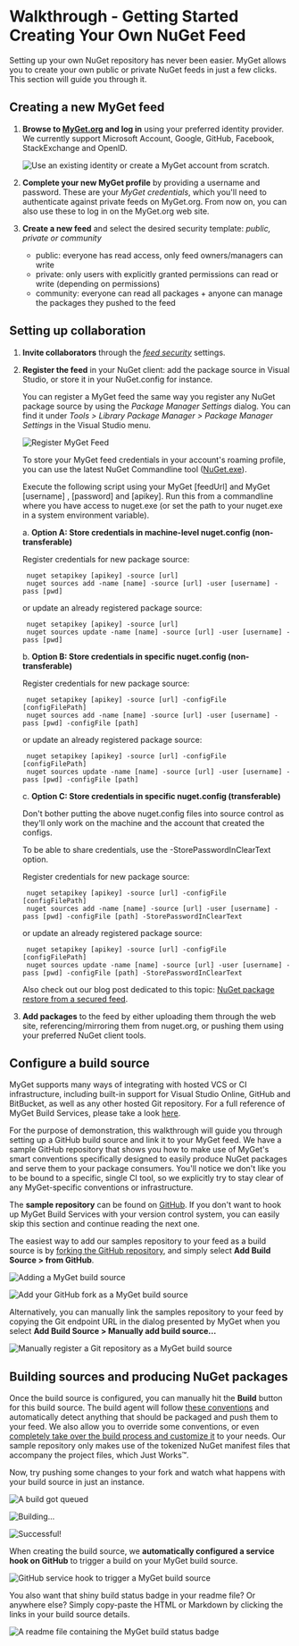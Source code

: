 ﻿# Walkthrough - Getting Started Creating Your Own NuGet Feed

Setting up your own NuGet repository has never been easier. MyGet allows you to create your own public or private NuGet feeds in just a few clicks. This section will guide you through it.

## Creating a new MyGet feed

1. **Browse to [MyGet.org][1] and log in** using your preferred identity provider. We currently support Microsoft Account, Google, GitHub, Facebook, StackExchange and OpenID.

	![Use an existing identity or create a MyGet account from scratch.](Images/authenticate.png)

2. **Complete your new MyGet profile** by providing a username and password. These are your *MyGet credentials*, which you'll need to authenticate against private feeds on MyGet.org. From now on, you can also use these to log in on the MyGet.org web site.

3. **Create a new feed** and select the desired security template: *public, private or community*

	* public: everyone has read access, only feed owners/managers can write
	* private: only users with explicitly granted permissions can read or write (depending on permissions)
	* community: everyone can read all packages + anyone can manage the packages they pushed to the feed

## Setting up collaboration

1. **Invite collaborators** through the *[feed security][2]* settings.

2. **Register the feed** in your NuGet client: add the package source in Visual Studio, or store it in your NuGet.config for instance.

	You can register a MyGet feed the same way you register any NuGet package source by using the _Package Manager Settings_ dialog.
	You can find it under _Tools > Library Package Manager > Package Manager Settings_ in the Visual Studio menu.

	![Register MyGet Feed](Images/faq_register_myget_feed.png)

	To store your MyGet feed credentials in your account's roaming profile, you can use the latest NuGet Commandline tool (<a href="https://dist.nuget.org/win-x86-commandline/latest/nuget.exe" title="Click here to download the latest NuGet commandline tool">NuGet.exe</a>).

	Execute the following script using your MyGet [feedUrl] and MyGet [username] , [password] and [apikey].
	Run this from a commandline where you have access to nuget.exe (or set the path to your nuget.exe in a system environment variable).

	a. **Option A: Store credentials in machine-level nuget.config (non-transferable)**

	Register credentials for new package source:

		nuget setapikey [apikey] -source [url]
		nuget sources add -name [name] -source [url] -user [username] -pass [pwd]

	or update an already registered package source:

		nuget setapikey [apikey] -source [url]
		nuget sources update -name [name] -source [url] -user [username] -pass [pwd]

	b. **Option B: Store credentials in specific nuget.config (non-transferable)**

	Register credentials for new package source:

		nuget setapikey [apikey] -source [url] -configFile [configFilePath]
		nuget sources add -name [name] -source [url] -user [username] -pass [pwd] -configFile [path]

	or update an already registered package source:
	
		nuget setapikey [apikey] -source [url] -configFile [configFilePath]
		nuget sources update -name [name] -source [url] -user [username] -pass [pwd] -configFile [path]

	c. **Option C: Store credentials in specific nuget.config (transferable)**

	Don't bother putting the above nuget.config files into source control as they'll only work on the machine and the account that created the configs.

	To be able to share credentials, use the -StorePasswordInClearText option.
	
	Register credentials for new package source:

		nuget setapikey [apikey] -source [url] -configFile [configFilePath]
		nuget sources add -name [name] -source [url] -user [username] -pass [pwd] -configFile [path] -StorePasswordInClearText

	or update an already registered package source:
	
		nuget setapikey [apikey] -source [url] -configFile [configFilePath]
		nuget sources update -name [name] -source [url] -user [username] -pass [pwd] -configFile [path] -StorePasswordInClearText

	Also check out our blog post dedicated to this topic: <a href="http://blog.myget.org/post/2012/12/12/NuGet-package-restore-from-a-secured-feed.aspx" target="_blank">NuGet package restore from a secured feed</a>.

3. **Add packages** to the feed by either uploading them through the web site, referencing/mirroring them from nuget.org, or pushing them using your preferred NuGet client tools.

## Configure a build source

MyGet supports many ways of integrating with hosted VCS or CI infrastructure, including built-in support for Visual Studio Online, GitHub and BitBucket, as well as any other hosted Git repository. For a full reference of MyGet Build Services, please take a look [here][3].

For the purpose of demonstration, this walkthrough will guide you through setting up a GitHub build source and link it to your MyGet feed. We have a sample GitHub repository that shows you how to make use of MyGet's smart conventions specifically designed to easily produce NuGet packages and serve them to your package consumers.
You'll notice we don't like you to be bound to a specific, single CI tool, so we explicitly try to stay clear of any MyGet-specific conventions or infrastructure.

The **sample repository** can be found on [GitHub][4].
If you don't want to hook up MyGet Build Services with your version control system, you can easily skip this section and continue reading the next one.

The easiest way to add our samples repository to your feed as a build source is by [forking the GitHub repository][5], and simply select **Add Build Source > from GitHub**.

![Adding a MyGet build source](Images/build-svc-add.png)

![Add your GitHub fork as a MyGet build source](Images/build-svc-addFromGitHub.png)

Alternatively, you can manually link the samples repository to your feed by copying the Git endpoint URL in the dialog presented by MyGet when you select **Add Build Source > Manually add build source...**

![Manually register a Git repository as a MyGet build source](Images/build-svc-addManually.png)

## Building sources and producing NuGet packages

Once the build source is configured, you can manually hit the **Build** button for this build source. The build agent will follow [these conventions][6] and automatically detect anything that should be packaged and push them to your feed. We also allow you to override some conventions, or even [completely take over the build process and customize it][7] to your needs.
Our sample repository only makes use of the tokenized NuGet manifest files that accompany the project files, which Just Works&trade;.

Now, try pushing some changes to your fork and watch what happens with your build source in just an instance. 

![A build got queued](Images/build-queued.png)

![Building...](Images/build-building.png)

![Successful!](Images/build-success.png)

When creating the build source, we **automatically configured a service hook on GitHub** to trigger a build on your MyGet build source.

![GitHub service hook to trigger a MyGet build source](Images/mygetdocs-github-deployhook.png)

You also want that shiny build status badge in your readme file? Or anywhere else? Simply copy-paste the HTML or Markdown by clicking the links in your build source details.

![A readme file containing the MyGet build status badge](Images/build-badge.png)

[1]: http://www.myget.org
[2]: http://docs.myget.org/docs/reference/security#Inviting_other_users_to_your_feed
[3]: http://docs.myget.org/docs/reference/build-services
[4]: https://github.com/myget/MyGetDocs-Samples
[5]: https://github.com/myget/MyGetDocs-Samples/fork
[6]: http://docs.myget.org/docs/reference/build-services#The_Build_Process
[7]: http://docs.myget.org/docs/reference/custom-build-scripts
